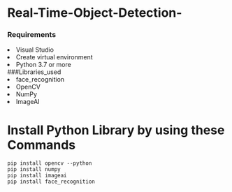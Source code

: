# Real-Time-Object-Detection-
### Requirements
<li>Visual Studio</li>
<li>Create virtual environment</li>
<li>Python 3.7 or more </li>
###Libraries_used
<li>face_recognition</li>
<li>OpenCV</li>
<li>NumPy</li>
<li>ImageAI</li>

<h1> Install Python Library by using these Commands </h1>

```
pip install opencv --python
pip install numpy
pip install imageai
pip install face_recognition

```
